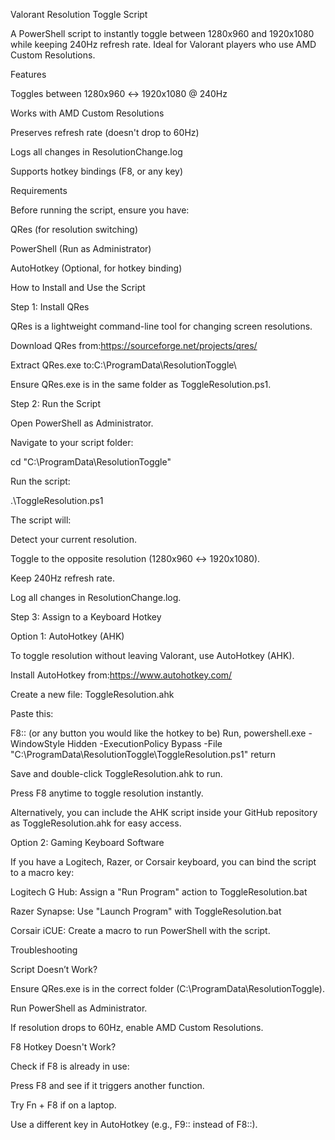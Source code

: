 Valorant Resolution Toggle Script

A PowerShell script to instantly toggle between 1280x960 and 1920x1080 while keeping 240Hz refresh rate. Ideal for Valorant players who use AMD Custom Resolutions.

Features

Toggles between 1280x960 ↔ 1920x1080 @ 240Hz

Works with AMD Custom Resolutions

Preserves refresh rate (doesn't drop to 60Hz)

Logs all changes in ResolutionChange.log

Supports hotkey bindings (F8, or any key)

Requirements

Before running the script, ensure you have:

QRes (for resolution switching)

PowerShell (Run as Administrator)

AutoHotkey (Optional, for hotkey binding)

How to Install and Use the Script

Step 1: Install QRes

QRes is a lightweight command-line tool for changing screen resolutions.

Download QRes from:https://sourceforge.net/projects/qres/

Extract QRes.exe to:C:\ProgramData\ResolutionToggle\

Ensure QRes.exe is in the same folder as ToggleResolution.ps1.

Step 2: Run the Script

Open PowerShell as Administrator.

Navigate to your script folder:

cd "C:\ProgramData\ResolutionToggle\"

Run the script:

.\ToggleResolution.ps1

The script will:

Detect your current resolution.

Toggle to the opposite resolution (1280x960 ↔ 1920x1080).

Keep 240Hz refresh rate.

Log all changes in ResolutionChange.log.

Step 3: Assign to a Keyboard Hotkey

Option 1: AutoHotkey (AHK)

To toggle resolution without leaving Valorant, use AutoHotkey (AHK).

Install AutoHotkey from:https://www.autohotkey.com/

Create a new file: ToggleResolution.ahk

Paste this:

F8:: (or any button you would like the hotkey to be)
Run, powershell.exe -WindowStyle Hidden -ExecutionPolicy Bypass -File "C:\ProgramData\ResolutionToggle\ToggleResolution.ps1"
return

Save and double-click ToggleResolution.ahk to run.

Press F8 anytime to toggle resolution instantly.

Alternatively, you can include the AHK script inside your GitHub repository as ToggleResolution.ahk for easy access.

Option 2: Gaming Keyboard Software

If you have a Logitech, Razer, or Corsair keyboard, you can bind the script to a macro key:

Logitech G Hub: Assign a "Run Program" action to ToggleResolution.bat

Razer Synapse: Use "Launch Program" with ToggleResolution.bat

Corsair iCUE: Create a macro to run PowerShell with the script.

Troubleshooting

Script Doesn’t Work?

Ensure QRes.exe is in the correct folder (C:\ProgramData\ResolutionToggle\).

Run PowerShell as Administrator.

If resolution drops to 60Hz, enable AMD Custom Resolutions.

F8 Hotkey Doesn't Work?

Check if F8 is already in use:

Press F8 and see if it triggers another function.

Try Fn + F8 if on a laptop.

Use a different key in AutoHotkey (e.g., F9:: instead of F8::).
